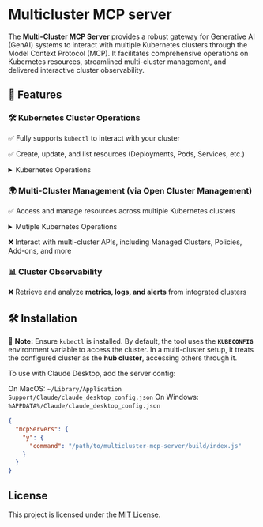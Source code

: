 # Multicluster MCP server

The **Multi-Cluster MCP Server** provides a robust gateway for Generative AI (GenAI) systems to interact with multiple Kubernetes clusters through the Model Context Protocol (MCP). It facilitates comprehensive operations on Kubernetes resources, streamlined multi-cluster management, and delivered interactive cluster observability.

## **🚀 Features**

### 🛠 Kubernetes Cluster Operations

✅ Fully supports `kubectl` to interact with your cluster  

✅ Create, update, and list resources (Deployments, Pods, Services, etc.) 

<details>
<summary>Kubernetes Operations</summary>

![alt text](images/kubernetes-operation.png)

</details>

### 🌍 Multi-Cluster Management (via Open Cluster Management)

✅ Access and manage resources across multiple Kubernetes clusters

<details>
<summary>Mutiple Kubernetes Operations</summary>
 [![asciicast](https://asciinema.org/a/706281.svg)](https://asciinema.org/a/706281)
</details>

❌ Interact with multi-cluster APIs, including Managed Clusters, Policies, Add-ons, and more  

### 📊 Cluster Observability

❌ Retrieve and analyze **metrics, logs, and alerts** from integrated clusters  

## **🛠 Installation**  

📌 **Note:** Ensure `kubectl` is installed. By default, the tool uses the **`KUBECONFIG`** environment variable to access the cluster. In a multi-cluster setup, it treats the configured cluster as the **hub cluster**, accessing others through it.

To use with Claude Desktop, add the server config:

On MacOS: `~/Library/Application Support/Claude/claude_desktop_config.json`
On Windows: `%APPDATA%/Claude/claude_desktop_config.json`

```json
{
  "mcpServers": {
    "y": {
      "command": "/path/to/multicluster-mcp-server/build/index.js"
    }
  }
}
```

## License

This project is licensed under the [MIT License](LICENSE).
